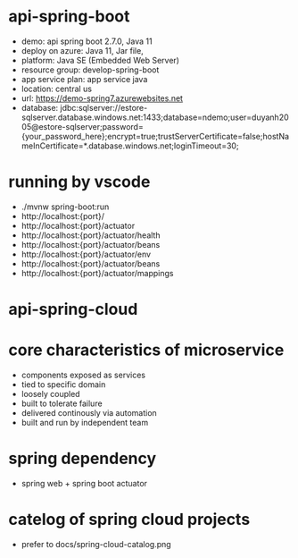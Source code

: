 # api-spring-boot
- demo: api spring boot 2.7.0, Java 11
- deploy on azure: Java 11, Jar file, 
- platform: Java SE (Embedded Web Server)
- resource group: develop-spring-boot 
- app service plan: app service java
- location: central us
- url: https://demo-spring7.azurewebsites.net
- database: jdbc:sqlserver://estore-sqlserver.database.windows.net:1433;database=ndemo;user=duyanh2005@estore-sqlserver;password={your_password_here};encrypt=true;trustServerCertificate=false;hostNameInCertificate=*.database.windows.net;loginTimeout=30;

# running by vscode
- ./mvnw spring-boot:run
- http://localhost:{port}/
- http://localhost:{port}/actuator
- http://localhost:{port}/actuator/health
- http://localhost:{port}/actuator/beans
- http://localhost:{port}/actuator/env
- http://localhost:{port}/actuator/beans
- http://localhost:{port}/actuator/mappings

# api-spring-cloud
# core characteristics of microservice
- components exposed as services
- tied to specific domain
- loosely coupled
- built to tolerate failure
- delivered continously via automation
- built and run by independent team
# spring dependency
- spring web + spring boot actuator
# catelog of spring cloud projects
- prefer to docs/spring-cloud-catalog.png